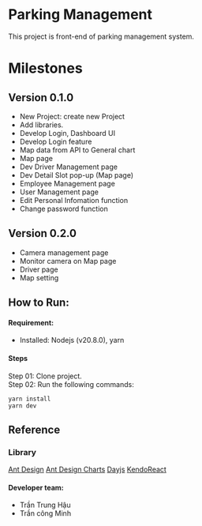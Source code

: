 # Parking Management
This project is front-end of parking management system.

# Milestones

## Version 0.1.0

- New Project: create new Project
- Add libraries.
- Develop Login, Dashboard UI
- Develop Login feature
- Map data from API to General chart
- Map page
- Dev Driver Management page
- Dev Detail Slot pop-up (Map page)
- Employee Management page
- User Management page
- Edit Personal Infomation function
- Change password function

## Version 0.2.0

- Camera management page
- Monitor camera on Map page
- Driver page
- Map setting

## How to Run:

#### Requirement:

- Installed: Nodejs (v20.8.0), yarn

#### Steps

Step 01: Clone project. <br />
Step 02: Run the following commands:

```
yarn install
yarn dev
```

## Reference

### Library

[Ant Design](https://ant.design/)
[Ant Design Charts](https://ant-design-charts.antgroup.com/en/)
[Dayjs](https://day.js.org/)
[KendoReact](https://www.telerik.com/kendo-react-ui/components/layout/)

#### Developer team:

- Trần Trung Hậu
- Trần công Minh
